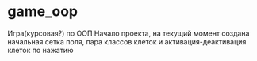 # game_oop
Игра(курсовая?) по ООП
  Начало проекта, на текущий момент создана начальная сетка поля, пара классов клеток и активация-деактивация клеток по нажатию
